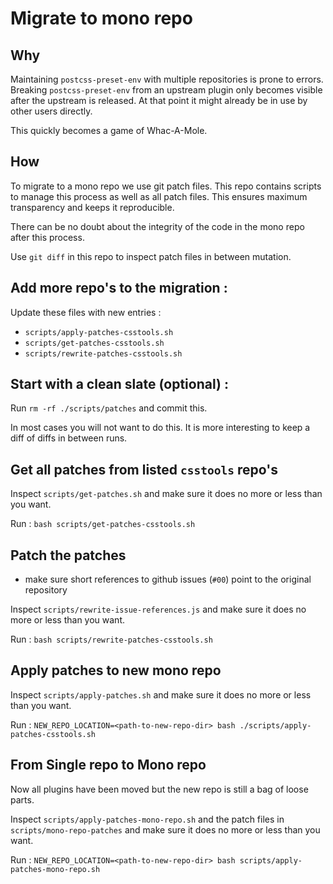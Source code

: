 # Migrate to mono repo

## Why

Maintaining `postcss-preset-env` with multiple repositories is prone to errors.
Breaking `postcss-preset-env` from an upstream plugin only becomes visible after the upstream is released. At that point it might already be in use by other users directly.

This quickly becomes a game of Whac-A-Mole.

## How

To migrate to a mono repo we use git patch files.
This repo contains scripts to manage this process as well as all patch files.
This ensures maximum transparency and keeps it reproducible.

There can be no doubt about the integrity of the code in the mono repo after this process.

Use `git diff` in this repo to inspect patch files in between mutation.

## Add more repo's to the migration :

Update these files with new entries :

- `scripts/apply-patches-csstools.sh`
- `scripts/get-patches-csstools.sh`
- `scripts/rewrite-patches-csstools.sh`

## Start with a clean slate (optional) :

Run `rm -rf ./scripts/patches` and commit this.

In most cases you will not want to do this.
It is more interesting to keep a diff of diffs in between runs.

## Get all patches from listed `csstools` repo's

Inspect `scripts/get-patches.sh` and make sure it does no more or less than you want.

Run : `bash scripts/get-patches-csstools.sh`

## Patch the patches

-  make sure short references to github issues (`#00`) point to the original repository

Inspect `scripts/rewrite-issue-references.js` and make sure it does no more or less than you want.

Run : `bash scripts/rewrite-patches-csstools.sh`

## Apply patches to new mono repo

Inspect `scripts/apply-patches.sh` and make sure it does no more or less than you want.

Run : `NEW_REPO_LOCATION=<path-to-new-repo-dir> bash ./scripts/apply-patches-csstools.sh`


## From Single repo to Mono repo

Now all plugins have been moved but the new repo is still a bag of loose parts.

Inspect `scripts/apply-patches-mono-repo.sh` and the patch files in `scripts/mono-repo-patches` and make sure it does no more or less than you want.

Run : `NEW_REPO_LOCATION=<path-to-new-repo-dir> bash scripts/apply-patches-mono-repo.sh`
